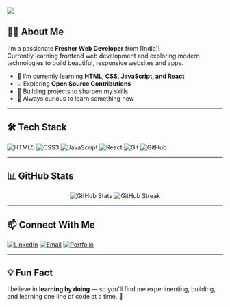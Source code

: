 <!-- Banner -->
<img src="https://capsule-render.vercel.app/api?type=waving&color=0:6e40c9,100:00c896&height=200&section=header&text=Hi%20There,%20I'm%20Code%20Denier!👋&fontSize=40&fontColor=ffffff" />

## 👨‍💻 About Me

I'm a passionate **Fresher Web Developer** from [India]!  
Currently learning frontend web development and exploring modern technologies to build beautiful, responsive websites and apps.

- 🌱 I’m currently learning **HTML, CSS, JavaScript, and React**
- 💡 Exploring **Open Source Contributions**
- 📂 Building projects to sharpen my skills
- 🧠 Always curious to learn something new

---

## 🛠️ Tech Stack

![HTML5](https://img.shields.io/badge/HTML5-E34F26?style=flat&logo=html5&logoColor=white)
![CSS3](https://img.shields.io/badge/CSS3-1572B6?style=flat&logo=css3&logoColor=white)
![JavaScript](https://img.shields.io/badge/JavaScript-F7DF1E?style=flat&logo=javascript&logoColor=black)
![React](https://img.shields.io/badge/React-20232A?style=flat&logo=react&logoColor=61DAFB)
![Git](https://img.shields.io/badge/Git-F05032?style=flat&logo=git&logoColor=white)
![GitHub](https://img.shields.io/badge/GitHub-181717?style=flat&logo=github&logoColor=white)

---

## 📊 GitHub Stats

<p align="center">
  <img src="https://github-readme-stats.vercel.app/api?username=codeDenier&show_icons=true&theme=radical" alt="GitHub Stats" />
  <img src="https://github-readme-streak-stats.herokuapp.com/?user=codeDenier&theme=radical" alt="GitHub Streak" />
</p>

---

## 📫 Connect With Me

[![LinkedIn](https://img.shields.io/badge/LinkedIn-0077B5?style=flat&logo=linkedin&logoColor=white)](https://linkedin.com/in/your-profile)
[![Email](https://img.shields.io/badge/Gmail-D14836?style=flat&logo=gmail&logoColor=white)](mailto:deniercode@gmail.com)
[![Portfolio](https://img.shields.io/badge/Portfolio-000?style=flat&logo=firefox&logoColor=white)](https://yourportfolio.com)

---

## 💡 Fun Fact  
I believe in **learning by doing** — so you'll find me experimenting, building, and learning one line of code at a time. 🚀
